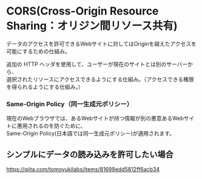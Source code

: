 # CORS(Cross-Origin Resource Sharing：オリジン間リソース共有)
データのアクセスを許可できるWebサイトに対してはOriginを越えたアクセスを可能にするための仕組み。  


追加の HTTP ヘッダを使用して、ユーザーが現在のサイトとは別のサーバーから、  
選択されたリソースにアクセスできるようにする仕組み。（アクセスできる権限を得られるようにする仕組み。）


### Same-Origin Policy（同一生成元ポリシー）
現在のWebブラウザでは、あるWebサイトが持つ情報が別の悪意あるWebサイトに悪用されるのを防ぐために、  
Same-Origin Policy(日本語では同一生成元ポリシー)が適用されます。



## シンプルにデータの読み込みを許可したい場合
https://qiita.com/tomoyukilabs/items/81698edd5812ff6acb34


##



